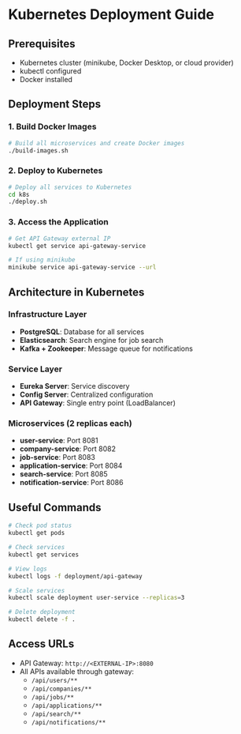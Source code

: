 # Kubernetes Deployment Guide

## Prerequisites
- Kubernetes cluster (minikube, Docker Desktop, or cloud provider)
- kubectl configured
- Docker installed

## Deployment Steps

### 1. Build Docker Images
```bash
# Build all microservices and create Docker images
./build-images.sh
```

### 2. Deploy to Kubernetes
```bash
# Deploy all services to Kubernetes
cd k8s
./deploy.sh
```

### 3. Access the Application
```bash
# Get API Gateway external IP
kubectl get service api-gateway-service

# If using minikube
minikube service api-gateway-service --url
```

## Architecture in Kubernetes

### Infrastructure Layer
- **PostgreSQL**: Database for all services
- **Elasticsearch**: Search engine for job search
- **Kafka + Zookeeper**: Message queue for notifications

### Service Layer
- **Eureka Server**: Service discovery
- **Config Server**: Centralized configuration
- **API Gateway**: Single entry point (LoadBalancer)

### Microservices (2 replicas each)
- **user-service**: Port 8081
- **company-service**: Port 8082  
- **job-service**: Port 8083
- **application-service**: Port 8084
- **search-service**: Port 8085
- **notification-service**: Port 8086

## Useful Commands

```bash
# Check pod status
kubectl get pods

# Check services
kubectl get services

# View logs
kubectl logs -f deployment/api-gateway

# Scale services
kubectl scale deployment user-service --replicas=3

# Delete deployment
kubectl delete -f .
```

## Access URLs
- API Gateway: `http://<EXTERNAL-IP>:8080`
- All APIs available through gateway:
  - `/api/users/**`
  - `/api/companies/**`
  - `/api/jobs/**`
  - `/api/applications/**`
  - `/api/search/**`
  - `/api/notifications/**`